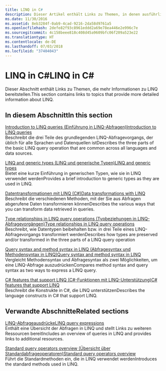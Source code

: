 ```yaml
---
title: LINQ in C#
description: Dieser Artikel enthält Links zu Themen, in denen ausführlichere Informationen zu LINQ in C# enthalten sind.
ms.date: 11/30/2016
ms.assetid: 8eb3284f-0ab9-4cad-9216-2da58d9761a5
ms.openlocfilehash: 2defe82f93c8961eddd2a69e78ea446e2e996c7e
ms.sourcegitcommit: 4c158beee818c408d45a9609bfc06f209a523e22
ms.translationtype: HT
ms.contentlocale: de-DE
ms.lasthandoff: 07/03/2018
ms.locfileid: "37404043"
---
```

# <a name="linq-in-c"></a><span data-ttu-id="921b8-103">LINQ in C#</span><span class="sxs-lookup"><span data-stu-id="921b8-103">LINQ in C#</span></span> #

<span data-ttu-id="921b8-104">Dieser Abschnitt enthält Links zu Themen, die mehr Informationen zu LINQ bereitstellen.</span><span class="sxs-lookup"><span data-stu-id="921b8-104">This section contains links to topics that provide more detailed information about LINQ.</span></span>

## <a name="in-this-section"></a><span data-ttu-id="921b8-105">In diesem Abschnitt</span><span class="sxs-lookup"><span data-stu-id="921b8-105">In this section</span></span>

[<span data-ttu-id="921b8-106">Introduction to LINQ queries (Einführung in LINQ-Abfragen)</span><span class="sxs-lookup"><span data-stu-id="921b8-106">Introduction to LINQ queries</span></span>](../programming-guide/concepts/linq/introduction-to-linq-queries.md)  
<span data-ttu-id="921b8-107">Beschreibt die drei Teile des grundlegenden LINQ-Abfragevorgangs, der üblich für alle Sprachen und Datenquellen ist</span><span class="sxs-lookup"><span data-stu-id="921b8-107">Describes the three parts of the basic LINQ query operation that are common across all languages and data sources.</span></span>  

[<span data-ttu-id="921b8-108">LINQ and generic types (LINQ und generische Typen)</span><span class="sxs-lookup"><span data-stu-id="921b8-108">LINQ and generic types</span></span>](../programming-guide/concepts/linq/linq-and-generic-types.md)  
<span data-ttu-id="921b8-109">Bietet eine kurze Einführung in generischen Typen, wie sie in LINQ verwendet werden</span><span class="sxs-lookup"><span data-stu-id="921b8-109">Provides a brief introduction to generic types as they are used in LINQ.</span></span>

[<span data-ttu-id="921b8-110">Datentransformationen mit LINQ (C#)</span><span class="sxs-lookup"><span data-stu-id="921b8-110">Data transformations with LINQ</span></span>](../programming-guide/concepts/linq/data-transformations-with-linq.md)  
<span data-ttu-id="921b8-111">Beschreibt die verschiedenen Methoden, mit der Sie aus Abfragen abgerufene Daten transformieren können</span><span class="sxs-lookup"><span data-stu-id="921b8-111">Describes the various ways that you can transform data retrieved in queries.</span></span>

[<span data-ttu-id="921b8-112">Type relationships in LINQ query operations (Typbeziehungen in LINQ-Abfragevorgängen)</span><span class="sxs-lookup"><span data-stu-id="921b8-112">Type relationships in LINQ query operations</span></span>](../programming-guide/concepts/linq/type-relationships-in-linq-query-operations.md)  
<span data-ttu-id="921b8-113">Beschreibt, wie Datentypen beibehalten bzw. in drei Teile eines LINQ-Abfragevorgangs transformiert werden</span><span class="sxs-lookup"><span data-stu-id="921b8-113">Describes how types are preserved and/or transformed in the three parts of a LINQ query operation</span></span>

[<span data-ttu-id="921b8-114">Query syntax and method syntax in LINQ (Abfragesyntax und Methodensyntax in LINQ)</span><span class="sxs-lookup"><span data-stu-id="921b8-114">Query syntax and method syntax in LINQ</span></span>](../programming-guide/concepts/linq/query-syntax-and-method-syntax-in-linq.md)  
<span data-ttu-id="921b8-115">Vergleicht Methodensyntax und Abfragesyntax als zwei Möglichkeiten, um eine LINQ-Abfrage auszudrücken</span><span class="sxs-lookup"><span data-stu-id="921b8-115">Compares method syntax and query syntax as two ways to express a LINQ query.</span></span>

[<span data-ttu-id="921b8-116">C# features that support LINQ (C#-Funktionen mit LINQ-Unterstützung)</span><span class="sxs-lookup"><span data-stu-id="921b8-116">C# features that support LINQ</span></span>](../programming-guide/concepts/linq/features-that-support-linq.md)  
<span data-ttu-id="921b8-117">Beschreibt die Konstrukte in C#, die LINQ unterstützen</span><span class="sxs-lookup"><span data-stu-id="921b8-117">Describes the language constructs in C# that support LINQ.</span></span>

## <a name="related-sections"></a><span data-ttu-id="921b8-118">Verwandte Abschnitte</span><span class="sxs-lookup"><span data-stu-id="921b8-118">Related sections</span></span>

[<span data-ttu-id="921b8-119">LINQ-Abfrageausdrücke</span><span class="sxs-lookup"><span data-stu-id="921b8-119">LINQ query expressions</span></span>](../programming-guide/linq-query-expressions/index.md)  
<span data-ttu-id="921b8-120">Enthält eine Übersicht der Abfragen in LINQ und stellt Links zu weiteren Ressourcen bereit</span><span class="sxs-lookup"><span data-stu-id="921b8-120">Includes an overview of queries in LINQ and provides links to additional resources.</span></span>

[<span data-ttu-id="921b8-121">Standard query operators overview (Übersicht über Standardabfrageoperatoren)</span><span class="sxs-lookup"><span data-stu-id="921b8-121">Standard query operators overview</span></span>](../programming-guide/concepts/linq/standard-query-operators-overview.md)  
<span data-ttu-id="921b8-122">Führt die Standardmethoden ein, die in LINQ verwendet werden</span><span class="sxs-lookup"><span data-stu-id="921b8-122">Introduces the standard methods used in LINQ.</span></span>
